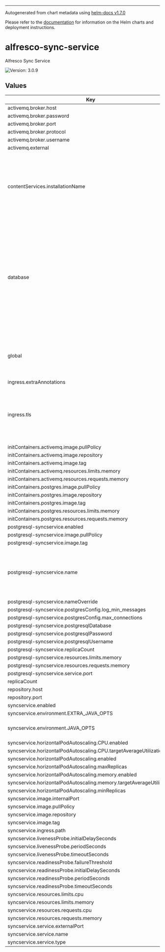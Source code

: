
----------------------------------------------
Autogenerated from chart metadata using [helm-docs v1.7.0](https://github.com/norwoodj/helm-docs/releases/v1.7.0)

Please refer to the [documentation](https://github.com/Alfresco/acs-deployment/blob/master/docs/helm/README.md) for information on the Helm charts and deployment instructions.

# alfresco-sync-service

Alfresco Sync Service

![Version: 3.0.9](https://img.shields.io/badge/Version-3.0.9-informational?style=flat-square)

## Values

| Key | Type | Default | Description |
|-----|------|---------|-------------|
| activemq.broker.host | string | `"activemq-broker"` |  |
| activemq.broker.password | string | `nil` |  |
| activemq.broker.port | int | `61616` |  |
| activemq.broker.protocol | string | `"tcp"` |  |
| activemq.broker.username | string | `nil` |  |
| activemq.external | bool | `false` |  |
| contentServices.installationName | string | `nil` | Specify when installing as a standalone chart, not as a subchart of ACS. This variable will be used to construct the correct hostname for ACS and ActiveMQ |
| database | object | `{"external":false}` | Defines properties required by sync service for connecting to the database Note! : If you set database.external to true you will have to setup the driver, user, password and JdbcUrl Also make sure that the container has the db driver in TODO - add container path |
| global | object | `{"alfrescoRegistryPullSecrets":"quay-registry-secret","strategy":{"rollingUpdate":{"maxSurge":1,"maxUnavailable":0}}}` | Global definition of Docker registry pull secret which can be overridden from parent ACS Helm chart(s) |
| ingress.extraAnnotations | string | `nil` |  |
| ingress.tls | list | `[]` | useful when running Sync service without SSL termination done by a load balancer, e.g. when ran on Minikube for testing purposes |
| initContainers.activemq.image.pullPolicy | string | `"IfNotPresent"` |  |
| initContainers.activemq.image.repository | string | `"busybox"` |  |
| initContainers.activemq.image.tag | string | `"1.33.1"` |  |
| initContainers.activemq.resources.limits.memory | string | `"10Mi"` |  |
| initContainers.activemq.resources.requests.memory | string | `"5Mi"` |  |
| initContainers.postgres.image.pullPolicy | string | `"IfNotPresent"` |  |
| initContainers.postgres.image.repository | string | `"busybox"` |  |
| initContainers.postgres.image.tag | string | `"1.33.1"` |  |
| initContainers.postgres.resources.limits.memory | string | `"10Mi"` |  |
| initContainers.postgres.resources.requests.memory | string | `"5Mi"` |  |
| postgresql-syncservice.enabled | bool | `true` |  |
| postgresql-syncservice.image.pullPolicy | string | `"IfNotPresent"` |  |
| postgresql-syncservice.image.tag | string | `"11.7.0"` |  |
| postgresql-syncservice.name | string | `"postgresql-syncservice"` | If true, install the postgresql chart alongside Alfresco Sync service. Note: Set this to false if you use an external database. |
| postgresql-syncservice.nameOverride | string | `"postgresql-syncservice"` |  |
| postgresql-syncservice.postgresConfig.log_min_messages | string | `"LOG"` |  |
| postgresql-syncservice.postgresConfig.max_connections | int | `450` |  |
| postgresql-syncservice.postgresqlDatabase | string | `"syncservice-postgresql"` |  |
| postgresql-syncservice.postgresqlPassword | string | `"admin"` |  |
| postgresql-syncservice.postgresqlUsername | string | `"alfresco"` |  |
| postgresql-syncservice.replicaCount | int | `1` |  |
| postgresql-syncservice.resources.limits.memory | string | `"1500Mi"` |  |
| postgresql-syncservice.resources.requests.memory | string | `"1500Mi"` |  |
| postgresql-syncservice.service.port | int | `5432` |  |
| replicaCount | int | `1` |  |
| repository.host | string | `"alfresco-cs-repository"` |  |
| repository.port | int | `80` |  |
| syncservice.enabled | bool | `true` |  |
| syncservice.environment.EXTRA_JAVA_OPTS | string | `""` |  |
| syncservice.environment.JAVA_OPTS | string | `"-Dsync.metrics.reporter.graphite.enabled=false -Dsync.metrics.reporter.graphite.address=127.0.0.1 -Dsync.metrics.reporter.graphite.port=2003 -XX:MinRAMPercentage=50 -XX:MaxRAMPercentage=80"` |  |
| syncservice.horizontalPodAutoscaling.CPU.enabled | bool | `true` |  |
| syncservice.horizontalPodAutoscaling.CPU.targetAverageUtilization | int | `80` |  |
| syncservice.horizontalPodAutoscaling.enabled | bool | `true` |  |
| syncservice.horizontalPodAutoscaling.maxReplicas | int | `3` |  |
| syncservice.horizontalPodAutoscaling.memory.enabled | bool | `true` |  |
| syncservice.horizontalPodAutoscaling.memory.targetAverageUtilization | int | `60` |  |
| syncservice.horizontalPodAutoscaling.minReplicas | int | `1` |  |
| syncservice.image.internalPort | int | `9090` |  |
| syncservice.image.pullPolicy | string | `"IfNotPresent"` |  |
| syncservice.image.repository | string | `"quay.io/alfresco/service-sync"` |  |
| syncservice.image.tag | string | `"3.5.0"` |  |
| syncservice.ingress.path | string | `"/syncservice"` |  |
| syncservice.livenessProbe.initialDelaySeconds | int | `150` |  |
| syncservice.livenessProbe.periodSeconds | int | `30` |  |
| syncservice.livenessProbe.timeoutSeconds | int | `10` |  |
| syncservice.readinessProbe.failureThreshold | int | `12` |  |
| syncservice.readinessProbe.initialDelaySeconds | int | `20` |  |
| syncservice.readinessProbe.periodSeconds | int | `10` |  |
| syncservice.readinessProbe.timeoutSeconds | int | `10` |  |
| syncservice.resources.limits.cpu | string | `"2"` |  |
| syncservice.resources.limits.memory | string | `"2000Mi"` |  |
| syncservice.resources.requests.cpu | string | `"2"` |  |
| syncservice.resources.requests.memory | string | `"2000Mi"` |  |
| syncservice.service.externalPort | int | `80` |  |
| syncservice.service.name | string | `"syncservice"` |  |
| syncservice.service.type | string | `"NodePort"` |  |
